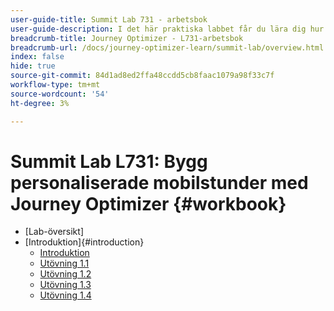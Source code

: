 ```yaml
---
user-guide-title: Summit Lab 731 - arbetsbok
user-guide-description: I det här praktiska labbet får du lära dig hur du implementerar en strategi för flerkanalsmarknadsföring som innefattar kampanjer och resor i appen, push-meddelanden, SMS och e-postmeddelanden i Adobe Journey Optimizer.
breadcrumb-title: Journey Optimizer - L731-arbetsbok
breadcrumb-url: /docs/journey-optimizer-learn/summit-lab/overview.html
index: false
hide: true
source-git-commit: 84d1ad8ed2ffa48ccdd5cb8faac1079a98f33c7f
workflow-type: tm+mt
source-wordcount: '54'
ht-degree: 3%

---
```



# Summit Lab L731: Bygg personaliserade mobilstunder med Journey Optimizer {#workbook}

+ [Lab-översikt]
+ [Introduktion]{#introduction}
   + [Introduktion](/help/l731-lab-workbook/Introduction/introduction.md)
   + [Utövning 1.1](/help/l731-lab-workbook/Introduction/exercise-1-1.md)
   + [Utövning 1.2](/help/l731-lab-workbook/Introduction/exercise-1-2.md)
   + [Utövning 1.3](/help/l731-lab-workbook/Introduction/exercise-1-3.md)
   + [Utövning 1.4](/help/l731-lab-workbook/Introduction/exercise-1-4.md)
